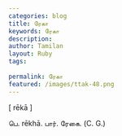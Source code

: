 ```yaml
---
categories: blog
title: ரேகா
keywords: ரேகா
description: 
author: Tamilan
layout: Ruby
tags: 
 
permalink: ரேகா
featured: /images/ttak-48.png
---
```

  
[ rēkā ]  
  
பெ. rēkhā. பார். ரேகை. (C. G.)